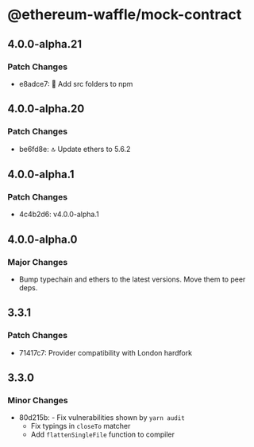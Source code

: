 # @ethereum-waffle/mock-contract

## 4.0.0-alpha.21

### Patch Changes

- e8adce7: 🧼 Add src folders to npm

## 4.0.0-alpha.20

### Patch Changes

- be6fd8e: 🔝 Update ethers to 5.6.2

## 4.0.0-alpha.1

### Patch Changes

- 4c4b2d6: v4.0.0-alpha.1

## 4.0.0-alpha.0

### Major Changes

- Bump typechain and ethers to the latest versions. Move them to peer deps.

## 3.3.1

### Patch Changes

- 71417c7: Provider compatibility with London hardfork

## 3.3.0

### Minor Changes

- 80d215b: - Fix vulnerabilities shown by `yarn audit`
  - Fix typings in `closeTo` matcher
  - Add `flattenSingleFile` function to compiler
